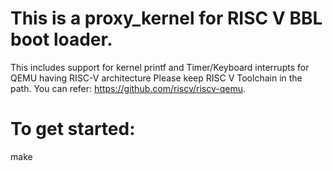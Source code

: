 # This is a proxy_kernel for RISC V BBL boot loader.
This includes support for kernel printf and Timer/Keyboard interrupts for QEMU having RISC-V architecture
Please keep RISC V Toolchain in the path. You can refer: https://github.com/riscv/riscv-qemu.

# To get started:
make
